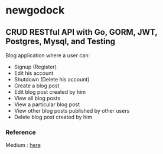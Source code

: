 # newgodock
## CRUD RESTful API with Go, GORM, JWT, Postgres, Mysql, and Testing

Blog application where a user can:
* Signup (Register)
* Edit his account
* Shutdown (Delete his account)
* Create a blog post
* Edit blog post created by him
* View all blog posts
* View a particular blog post
* View other blog posts published by other users
* Delete blog post created by him

### Reference
Medium : [here](https://levelup.gitconnected.com/crud-restful-api-with-go-gorm-jwt-postgres-mysql-and-testing-460a85ab7121)

